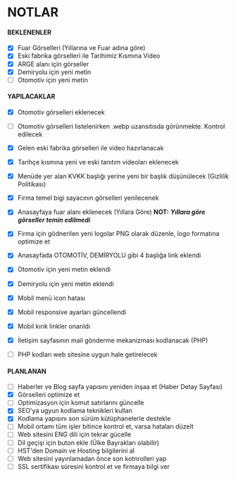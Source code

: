 # NOTLAR
#### BEKLENENLER
- [x] Fuar Görselleri (Yıllarına ve Fuar adına göre)
- [x] Eski fabrika görselleri ile Tarihimiz Kısmına Video
- [x] ARGE alanı için görseller
- [x] Demiryolu için yeni metin
- [ ] Otomotiv için yeni metin

#### YAPILACAKLAR

- [X] Otomotiv görselleri eklenecek
- [ ] Otomotiv görselleri listelenirken .webp uzansıtısda görünmekte. Kontrol edilecek
- [x] Gelen eski fabrika görselleri ile video hazırlanacak
- [x] Tarihçe kısmına yeni ve eski tanıtım videoları eklenecek
- [x] Menüde yer alan KVKK başlığı yerine yeni bir başlık düşünülecek (Gizlilik Politikası)
- [x] Firma temel bigi sayacının görselleri yenilecenek
- [x] Anasayfaya fuar alanı eklenecek (Yıllara Göre) **NOT:** ***Yıllara göre görseller temin edilmedi***
- [x] Firma için gödnerilen yeni logolar PNG olarak düzenle, logo formatına optimize et
- [x] Anasayfada OTOMOTİV, DEMİRYOLU gibi 4 başlığa link eklendi
- [x] Otomotiv için yeni metin eklendi
- [x] Demiryolu için yeni metin eklendi
- [x] Mobil menü icon hatası
- [x] Mobil responsive ayarları güncellendi
- [x] Mobil kırık linkler onarıldı
- [x] İletişim sayfasının mail gönderme mekanizması kodlanacak (PHP)
- [ ] PHP kodları web sitesine uygun hale getirelecek


#### PLANLANAN
- [ ] Haberler ve Blog sayfa yapısını yeniden inşaa et (Haber Detay Sayfası)
- [x] Görselleri optimize et
- [ ] Optimizasyon için komut satırlarını güncelle
- [x] SEO'ya ugyun kodlama teknikleri kullan
- [x] Kodlama yapısını son sürüm kütüphanelerle destekle
- [ ] Mobil ortamı tüm işler bitince kontrol et, varsa hataları düzelt
- [ ] Web sitesini ENG dili için tekrar gücelle
- [ ] Dil geçişi için buton ekle (Ülke Bayrakları olabilir)
- [ ] HST'den Domain ve Hosting bilgilerini al
- [ ] Web sitesini yayınlamadan önce son kotnrolleri yap
- [ ] SSL sertifikası süresini kontrol et ve firmaya bilgi ver